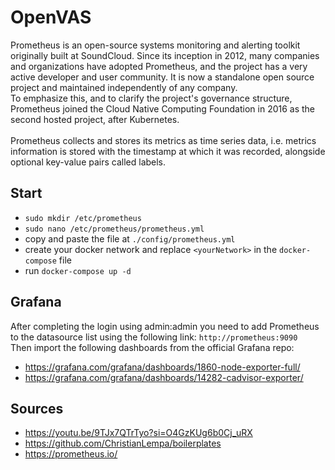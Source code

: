 # OpenVAS
Prometheus is an open-source systems monitoring and alerting toolkit originally built at SoundCloud. Since its inception in 2012, many companies and organizations have adopted Prometheus, and the project has a very active developer and user community. It is now a standalone open source project and maintained independently of any company.</br>
To emphasize this, and to clarify the project's governance structure, Prometheus joined the Cloud Native Computing Foundation in 2016 as the second hosted project, after Kubernetes.</br>
</br>
Prometheus collects and stores its metrics as time series data, i.e. metrics information is stored with the timestamp at which it was recorded, alongside optional key-value pairs called labels.</br>

## Start
- `sudo mkdir /etc/prometheus`
- `sudo nano /etc/prometheus/prometheus.yml`
- copy and paste the file at `./config/prometheus.yml`
- create your docker network and replace `<yourNetwork>` in the `docker-compose` file
- run `docker-compose up -d`

## Grafana
After completing the login using admin:admin you need to add Prometheus to the datasource list using the following link: `http://prometheus:9090`</br>
Then import the following dashboards from the official Grafana repo:</br>
- https://grafana.com/grafana/dashboards/1860-node-exporter-full/
- https://grafana.com/grafana/dashboards/14282-cadvisor-exporter/


## Sources
- https://youtu.be/9TJx7QTrTyo?si=O4GzKUg6b0Cj_uRX
- https://github.com/ChristianLempa/boilerplates
- https://prometheus.io/